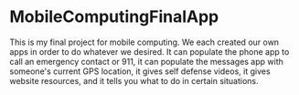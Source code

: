 # MobileComputingFinalApp
This is my final project for mobile computing. We each created our own apps in order to do whatever we desired. It can populate the phone app to call an emergency contact or 911, it can populate the messages app with someone's current GPS location, it gives self defense videos, it gives website resources, and it tells you what to do in certain situations.
